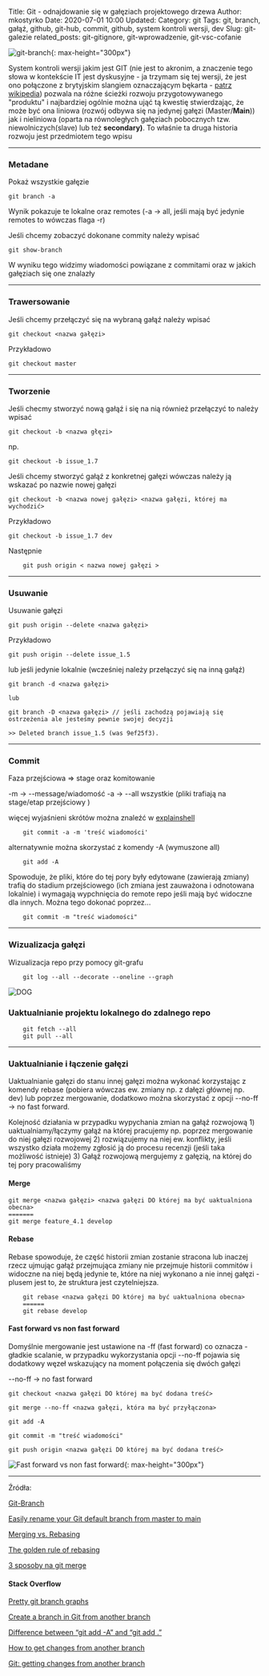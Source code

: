 Title: Git - odnajdowanie się w gałęziach projektowego drzewa
Author: mkostyrko
Date: 2020-07-01 10:00
Updated:
Category: git
Tags: git, branch, gałąź, github, git-hub, commit, github, system kontroli wersji, dev
Slug: git-galezie
related_posts: git-gitignore, git-wprowadzenie, git-vsc-cofanie

![git-branch](https://i.stack.imgur.com/F00b8.png){: max-height="300px"}

System kontroli wersji jakim jest GIT (nie jest to akronim, a znaczenie tego słowa w kontekście IT jest dyskusyjne - ja trzymam się tej wersji, że jest ono połączone z brytyjskim slangiem oznaczającym bękarta - [patrz wikipedia](https://en.wikipedia.org/wiki/Git_(slang))) pozwala na różne ścieżki rozwoju przygotowywanego "produktu" i najbardziej ogólnie można ująć tą kwestię stwierdzając, że może być ona liniowa (rozwój odbywa się na jedynej gałęzi (Master/**Main**)) jak i nieliniowa (oparta na równoległych gałęziach pobocznych tzw. niewolniczych(slave) lub też **secondary)**. To właśnie ta druga historia rozwoju jest przedmiotem tego wpisu

---

### Metadane

Pokaż wszystkie gałęzie

    git branch -a

Wynik pokazuje te lokalne oraz remotes (-a -> all, jeśli mają być jedynie remotes to wówczas flaga -r)


Jeśli chcemy zobaczyć dokonane commity należy wpisać

    git show-branch


W wyniku tego widzimy wiadomości powiązane z commitami oraz w jakich gałęziach się one znalazły

---
### Trawersowanie

Jeśli chcemy przełączyć się na wybraną gałąź należy wpisać

    git checkout <nazwa gałęzi>


Przykładowo


    git checkout master

---
### Tworzenie


Jeśli checmy stworzyć nową gałąź i się na nią również przełączyć to należy wpisać

    git checkout -b <nazwa głęzi>

np.

    git checkout -b issue_1.7

Jeśli chcemy stworzyć gałąź z konkretnej gałęzi wówczas należy ją wskazać po nazwie nowej gałęzi

    git checkout -b <nazwa nowej gałęzi> <nazwa gałęzi, której ma wychodzić>

Przykładowo

    git checkout -b issue_1.7 dev

Następnie

        git push origin < nazwa nowej gałęzi >

---
### Usuwanie

Usuwanie gałęzi

    git push origin --delete <nazwa gałęzi>

Przykładowo

    git push origin --delete issue_1.5

lub jeśli jedynie lokalnie (wcześniej należy przełączyć się na inną gałąź)

    git branch -d <nazwa gałęzi>

    lub

    git branch -D <nazwa gałęzi> // jeśli zachodzą pojawiają się ostrzeżenia ale jesteśmy pewnie swojej decyzji

    >> Deleted branch issue_1.5 (was 9ef25f3).

---
### Commit

Faza przejściowa => stage oraz komitowanie

-m -> --message/wiadomość
-a -> --all wszystkie (pliki trafiają na stage/etap przejściowy )

więcej wyjaśnieni skrótów można znaleźć w [explainshell](https://explainshell.com/explain/1/git-commit)

        git commit -a -m 'treść wiadomości'

alternatywnie można skorzystać z komendy -A (wymuszone all)

        git add -A

Spowoduje, że pliki, które do tej pory były edytowane (zawierają zmiany) trafią do stadium przejściowego (ich zmiana jest zauważona i odnotowana lokalnie) i wymagają wypchnięcia do remote repo jeśli mają być widoczne dla innych. Można tego dokonać poprzez...

        git commit -m "treść wiadomości"

---

### Wizualizacja gałęzi

Wizualizacja repo przy pomocy git-grafu


        git log --all --decorate --oneline --graph


![DOG](https://i.stack.imgur.com/ElVkf.jpg)

### Uaktualnianie projektu lokalnego do zdalnego repo

        git fetch --all
        git pull --all

---
### Uaktualnianie i łączenie gałęzi

Uaktualnianie gałęzi do stanu innej gałęzi można wykonać korzystając z komendy rebase (pobiera wówczas ew. zmiany np. z dałęzi głównej np. dev) lub poprzez mergowanie, dodatkowo można skorzystać z opcji --no-ff -> no fast forward.

Kolejność działania w przypadku wypychania zmian na gałąź rozwojową 1) uaktualniamy/łączymy gałąź na której pracujemy np. poprzez mergowanie do niej gałęzi rozwojowej 2) rozwiązujemy na niej ew. konflikty, jeśli wszystko działa możemy zgłosić ją do procesu recenzji (jeśli taka możliwość istnieje) 3) Gałąź rozwojową mergujemy z gałęzią, na której do tej pory pracowaliśmy 

#### Merge

    git merge <nazwa gałęzi> <nazwa gałęzi DO której ma być uaktualniona obecna>
    =======
    git merge feature_4.1 develop

#### Rebase 

Rebase spowoduje, że część historii zmian zostanie stracona lub inaczej rzecz ujmując gałąź przejmująca zmiany nie przejmuje historii commitów i widoczne na niej będą jedynie te, które na niej wykonano a nie innej gałęzi - plusem jest to, że struktura jest czytelniejsza.

        git rebase <nazwa gałęzi DO której ma być uaktualniona obecna>
        ======
        git rebase develop

#### Fast forward vs non fast forward

Domyślnie mergowanie jest ustawione na -ff (fast forward) co oznacza - gładkie scalanie, w przypadku wykorzystania opcji --no-ff pojawia się dodatkowy węzeł wskazujący na moment połączenia się dwóch gałęzi

--no-ff -> no fast forward


    git checkout <nazwa gałęzi DO której ma być dodana treść>

    git merge --no-ff <nazwa gałęzi, która ma być przyłączona>

    git add -A

    git commit -m "treść wiadomości" 

    git push origin <nazwa gałęzi DO której ma być dodana treść>

![Fast forward vs non fast forward](https://i.stack.imgur.com/rTxx9.png){: max-height="300px"}

---
Źródła:

[Git-Branch](http://blog.pjuskiewicz.com/2019/01/26/git-branch/)

[Easily rename your Git default branch from master to main](https://www.hanselman.com/blog/EasilyRenameYourGitDefaultBranchFromMasterToMain.aspx)


[Merging vs. Rebasing](https://www.atlassian.com/git/tutorials/merging-vs-rebasing)

[The golden rule of rebasing](https://www.atlassian.com/git/tutorials/merging-vs-rebasing#the-golden-rule-of-rebasing)

[3 sposoby na git merge](https://panizkomputerem.pl/3-sposoby-na-git-merge/)

#### Stack Overflow

[Pretty git branch graphs](https://stackoverflow.com/questions/1057564/pretty-git-branch-graphs)

[Create a branch in Git from another branch](https://stackoverflow.com/questions/4470523/create-a-branch-in-git-from-another-branch)

[Difference between “git add -A” and “git add .”](https://stackoverflow.com/questions/572549/difference-between-git-add-a-and-git-add)

[How to get changes from another branch](https://stackoverflow.com/questions/37709298/how-to-get-changes-from-another-branch)

[Git: getting changes from another branch](https://stackoverflow.com/questions/3124601/git-getting-changes-from-another-branch)